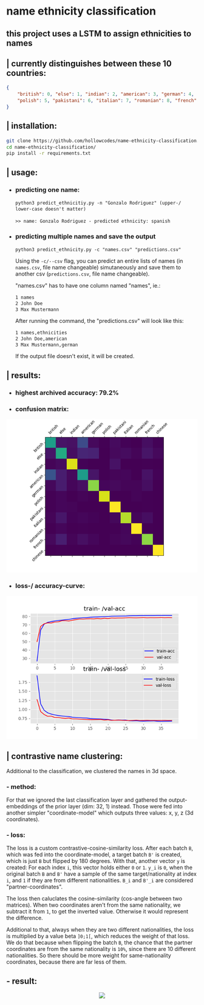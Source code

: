 # name ethnicity classification

## this project uses a LSTM to assign ethnicities to names

## | currently distinguishes between these 10 countries:
```json
{
    "british": 0, "else": 1, "indian": 2, "american": 3, "german": 4, 
    "polish": 5, "pakistani": 6, "italian": 7, "romanian": 8, "french": 9, "chinese": 10
}
```

## | installation:
```bash
git clone https://github.com/hollowcodes/name-ethnicity-classification.git
cd name-ethnicity-classification/
pip install -r requirements.txt
```

## | usage:
 - ### predicting one name:
    ```
    python3 predict_ethnicitiy.py -n "Gonzalo Rodriguez" (upper-/ lower-case doesn't matter)

    >> name: Gonzalo Rodriguez - predicted ethnicity: spanish
    ```

 - ### predicting multiple names and save the output
    ```
    python3 predict_ethnicity.py -c "names.csv" "predictions.csv"
    ```

    Using the ```-c/--csv``` flag, you can predict an entire lists of names (in ```names.csv```, file name changeable) simutaneously and save them to another csv (```predictions.csv```, file name changeable).

    "names.csv" has to have one column named "names", ie.:
    ```csv
    1 names
    2 John Doe
    3 Max Mustermann
    ```

    After running the command, the "predictions.csv" will look like this:
    ```csv
    1 names,ethnicities
    2 John Doe,american
    3 Max Mustermann,german
    ```

    If the output file doesn't exist, it will be created.



## | results:

 - ### highest archived accuracy: 79.2%
 - ### confusion matrix:
<p align="center"> 
<img src="readme_images/confusion_matrix.png">
</p>

 - ### loss-/ accuracy-curve:
<p align="center"> 
<img src="readme_images/history.png">
</p>


## | contrastive name clustering:
Additional to the classification, we clustered the names in 3d space.

### - method:
For that we ignored the last classification layer and gathered the output-embeddings of the prior layer (dim: 32, 1) instead.
Those were fed into another simpler "coordinate-model" which outputs three values: x, y, z (3d coordinates).

### - loss:
The loss is a custom contrastive-cosine-similarity loss. After each batch ```B```, which was fed into the coordinate-model, a target batch ```B'``` is created, which is just ```B``` but flipped by 180 degrees. With that, another vector ```y``` is created: For each index ```i```, this vector holds either ```0``` or ```1```.
```y_i``` is ```0```, when the original batch ```B``` and ```B'``` have a sample of the same target/nationality at index ```i```, and ```1``` if they are from different nationalities. ```B_i``` and ```B'_i``` are considered "partner-coordinates".

The loss then caluclates the cosine-similarity (cos-angle between two matrices). When two coordinates aren't from the same nationality, we subtract it from ```1```, to get the inverted value. Otherwise it would represent the difference.

Additional to that, always when they are two different nationalities, the loss is multiplied by a value beta ```]0;1[```, which reduces the weight of that loss. We do that because when flipping the batch ```B```, the chance that the partner coordinates are from the same nationality is ```10%```, since there are 10 different nationalities. So there should be more weight for same-nationality coordinates, because there are far less of them.

## - result:

<p align="center"> 
<img src="src/contrastive-name-clustering/rotation.gif">
</p>



